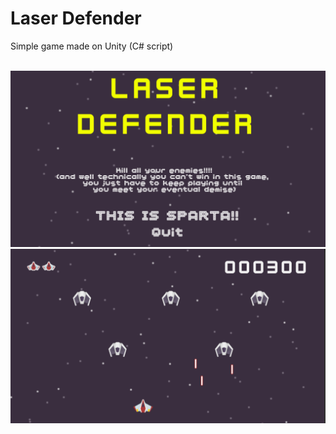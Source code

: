 # Laser Defender
Simple game made on Unity (C# script) 

<br>

<img src="ss0.png">
<img src="ss2.png">
